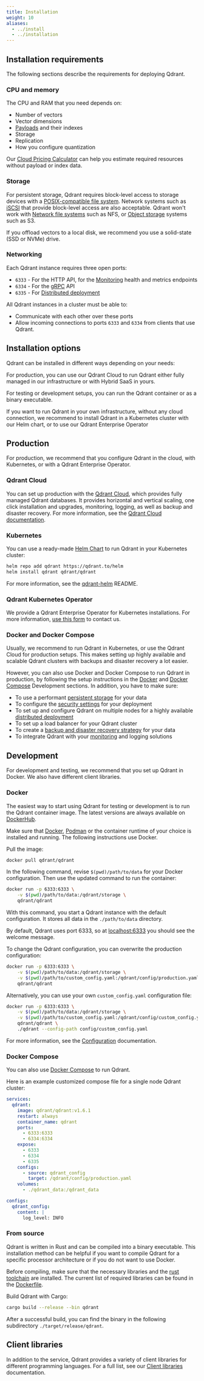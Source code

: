 ```yaml
---
title: Installation
weight: 10
aliases:
  - ../install
  - ../installation
---
```


## Installation requirements

The following sections describe the requirements for deploying Qdrant.

### CPU and memory

The CPU and RAM that you need depends on:

- Number of vectors
- Vector dimensions
- [Payloads](/documentation/concepts/payload/) and their indexes
- Storage
- Replication
- How you configure quantization

Our [Cloud Pricing Calculator](https://cloud.qdrant.io/calculator) can help you estimate required resources without payload or index data.

### Storage

For persistent storage, Qdrant requires block-level access to storage devices with a [POSIX-compatible file system](https://www.quobyte.com/storage-explained/posix-filesystem/). Network systems such as [iSCSI](https://en.wikipedia.org/wiki/ISCSI) that provide block-level access are also acceptable.
Qdrant won't work with [Network file systems](https://en.wikipedia.org/wiki/File_system#Network_file_systems) such as NFS, or [Object storage](https://en.wikipedia.org/wiki/Object_storage) systems such as S3.

If you offload vectors to a local disk, we recommend you use a solid-state (SSD or NVMe) drive.

### Networking

Each Qdrant instance requires three open ports:

* `6333` - For the HTTP API, for the [Monitoring](/documentation/guides/monitoring/) health and metrics endpoints
* `6334` - For the [gRPC](/documentation/interfaces/#grpc-interface) API
* `6335` - For [Distributed deployment](/documentation/guides/distributed_deployment/)

All Qdrant instances in a cluster must be able to:

- Communicate with each other over these ports
- Allow incoming connections to ports `6333` and `6334` from clients that use Qdrant.

## Installation options

Qdrant can be installed in different ways depending on your needs:

For production, you can use our Qdrant Cloud to run Qdrant either fully managed in our infrastructure or with Hybrid SaaS in yours. 

For testing or development setups, you can run the Qdrant container or as a binary executable. 

If you want to run Qdrant in your own infrastructure, without any cloud connection, we recommend to install Qdrant in a Kubernetes cluster with our Helm chart, or to use our Qdrant Enterprise Operator

## Production

For production, we recommend that you configure Qdrant in the cloud, with Kubernetes, or with a Qdrant Enterprise Operator.

### Qdrant Cloud

You can set up production with the [Qdrant Cloud](https://qdrant.to/cloud), which provides fully managed Qdrant databases. 
It provides horizontal and vertical scaling, one click installation and upgrades, monitoring, logging, as well as backup and disaster recovery. For more information, see the [Qdrant Cloud documentation](/documentation/cloud).

### Kubernetes

You can use a ready-made [Helm Chart](https://helm.sh/docs/) to run Qdrant in your Kubernetes cluster:

```bash
helm repo add qdrant https://qdrant.to/helm
helm install qdrant qdrant/qdrant
```

For more information, see the [qdrant-helm](https://github.com/qdrant/qdrant-helm/tree/main/charts/qdrant) README.

### Qdrant Kubernetes Operator

We provide a Qdrant Enterprise Operator for Kubernetes installations. For more information, [use this form](https://qdrant.to/contact-us) to contact us.

### Docker and Docker Compose

Usually, we recommend to run Qdrant in Kubernetes, or use the Qdrant Cloud for production setups. This makes setting up highly available and scalable Qdrant clusters with backups and disaster recovery a lot easier.

However, you can also use Docker and Docker Compose to run Qdrant in production, by following the setup instructions in the [Docker](#docker) and [Docker Compose](#docker-compose) Development sections. 
In addition, you have to make sure:

* To use a performant [persistent storage](#storage) for your data
* To configure the [security settings](/documentation/guides/security/) for your deployment
* To set up and configure Qdrant on multiple nodes for a highly available [distributed deployment](/documentation/guides/distributed_deployment/)
* To set up a load balancer for your Qdrant cluster
* To create a [backup and disaster recovery strategy](/documentation/concepts/snapshots/) for your data
* To integrate Qdrant with your [monitoring](/documentation/guides/monitoring/) and logging solutions

## Development

For development and testing, we recommend that you set up Qdrant in Docker. We also have different client libraries.

### Docker

The easiest way to start using Qdrant for testing or development is to run the Qdrant container image.
The latest versions are always available on [DockerHub](https://hub.docker.com/r/qdrant/qdrant/tags?page=1&ordering=last_updated).

Make sure that [Docker](https://docs.docker.com/engine/install/), [Podman](https://podman.io/docs/installation) or the container runtime of your choice is installed and running. The following instructions use Docker.

Pull the image:

```bash
docker pull qdrant/qdrant
```

In the following command, revise `$(pwd)/path/to/data` for your Docker configuration. Then use the updated command to run the container:

```bash
docker run -p 6333:6333 \
    -v $(pwd)/path/to/data:/qdrant/storage \
    qdrant/qdrant
```

With this command, you start a Qdrant instance with the default configuration.
It stores all data in the `./path/to/data` directory.

By default, Qdrant uses port 6333, so at [localhost:6333](http://localhost:6333) you should see the welcome message.

To change the Qdrant configuration, you can overwrite the production configuration:

```bash
docker run -p 6333:6333 \
    -v $(pwd)/path/to/data:/qdrant/storage \
    -v $(pwd)/path/to/custom_config.yaml:/qdrant/config/production.yaml \
    qdrant/qdrant
```

Alternatively, you can use your own `custom_config.yaml` configuration file:

```bash
docker run -p 6333:6333 \
    -v $(pwd)/path/to/data:/qdrant/storage \
    -v $(pwd)/path/to/custom_config.yaml:/qdrant/config/custom_config.yaml \
    qdrant/qdrant \
    ./qdrant --config-path config/custom_config.yaml
```

For more information, see the [Configuration](/documentation/guides/configuration/) documentation.

### Docker Compose

You can also use [Docker Compose](https://docs.docker.com/compose/) to run Qdrant.

Here is an example customized compose file for a single node Qdrant cluster:

```yaml
services:
  qdrant:
    image: qdrant/qdrant:v1.6.1
    restart: always
    container_name: qdrant
    ports:
      - 6333:6333
      - 6334:6334
    expose:
      - 6333
      - 6334
      - 6335
    configs:
      - source: qdrant_config
        target: /qdrant/config/production.yaml
    volumes:
      - ./qdrant_data:/qdrant_data

configs:
  qdrant_config:
    content: |
      log_level: INFO  
```

### From source

Qdrant is written in Rust and can be compiled into a binary executable.
This installation method can be helpful if you want to compile Qdrant for a specific processor architecture or if you do not want to use Docker.

Before compiling, make sure that the necessary libraries and the [rust toolchain](https://www.rust-lang.org/tools/install) are installed.
The current list of required libraries can be found in the [Dockerfile](https://github.com/qdrant/qdrant/blob/master/Dockerfile).

Build Qdrant with Cargo:

```bash
cargo build --release --bin qdrant
```

After a successful build, you can find the binary in the following subdirectory `./target/release/qdrant`.

## Client libraries

In addition to the service, Qdrant provides a variety of client libraries for different programming languages. For a full list, see our [Client libraries](../../interfaces/#client-libraries) documentation.
